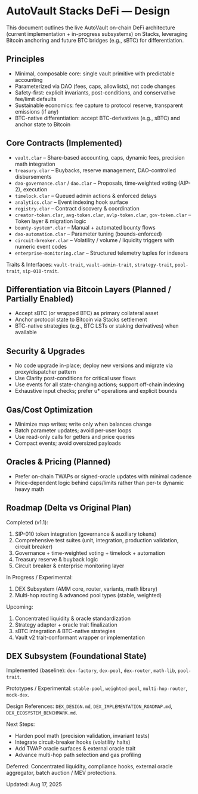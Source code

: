 # AutoVault Stacks DeFi — Design

This document outlines the live AutoVault on-chain DeFi architecture (current implementation + in-progress subsystems) on Stacks, leveraging Bitcoin anchoring and future BTC bridges (e.g., sBTC) for differentiation.

## Principles

- Minimal, composable core: single vault primitive with predictable accounting
- Parameterized via DAO (fees, caps, allowlists), not code changes
- Safety-first: explicit invariants, post-conditions, and conservative fee/limit defaults
- Sustainable economics: fee capture to protocol reserve, transparent emissions (if any)
- BTC-native differentiation: accept BTC-derivatives (e.g., sBTC) and anchor state to Bitcoin

## Core Contracts (Implemented)

- `vault.clar` – Share-based accounting, caps, dynamic fees, precision math integration
- `treasury.clar` – Buybacks, reserve management, DAO-controlled disbursements
- `dao-governance.clar` / `dao.clar` – Proposals, time‑weighted voting (AIP-2), execution
- `timelock.clar` – Queued admin actions & enforced delays
- `analytics.clar` – Event indexing hook surface
- `registry.clar` – Contract discovery & coordination
- `creator-token.clar`, `avg-token.clar`, `avlp-token.clar`, `gov-token.clar` – Token layer & migration logic
- `bounty-system*.clar` – Manual + automated bounty flows
- `dao-automation.clar` – Parameter tuning (bounds-enforced)
- `circuit-breaker.clar` – Volatility / volume / liquidity triggers with numeric event codes
- `enterprise-monitoring.clar` – Structured telemetry tuples for indexers
  
Traits & Interfaces: `vault-trait`, `vault-admin-trait`, `strategy-trait`, `pool-trait`, `sip-010-trait`.

## Differentiation via Bitcoin Layers (Planned / Partially Enabled)

- Accept sBTC (or wrapped BTC) as primary collateral asset
- Anchor protocol state to Bitcoin via Stacks settlement
- BTC-native strategies (e.g., BTC LSTs or staking derivatives) when available

## Security & Upgrades

- No code upgrade in-place; deploy new versions and migrate via proxy/dispatcher pattern
- Use Clarity post-conditions for critical user flows
- Use events for all state-changing actions; support off-chain indexing
- Exhaustive input checks; prefer u* operations and explicit bounds

## Gas/Cost Optimization

- Minimize map writes; write only when balances change
- Batch parameter updates; avoid per-user loops
- Use read-only calls for getters and price queries
- Compact events; avoid oversized payloads

## Oracles & Pricing (Planned)

- Prefer on-chain TWAPs or signed-oracle updates with minimal cadence
- Price-dependent logic behind caps/limits rather than per-tx dynamic heavy math

## Roadmap (Delta vs Original Plan)

Completed (v1.1):

1. SIP-010 token integration (governance & auxiliary tokens)
2. Comprehensive test suites (unit, integration, production validation, circuit breaker)
3. Governance + time-weighted voting + timelock + automation
4. Treasury reserve & buyback logic
5. Circuit breaker & enterprise monitoring layer

In Progress / Experimental:

1. DEX Subsystem (AMM core, router, variants, math library)
2. Multi-hop routing & advanced pool types (stable, weighted)

Upcoming:

1. Concentrated liquidity & oracle standardization
2. Strategy adapter + oracle trait finalization
3. sBTC integration & BTC-native strategies
4. Vault v2 trait-conformant wrapper or implementation

## DEX Subsystem (Foundational State)

Implemented (baseline): `dex-factory`, `dex-pool`, `dex-router`, `math-lib`, `pool-trait`.

Prototypes / Experimental: `stable-pool`, `weighted-pool`, `multi-hop-router`, `mock-dex`.

Design References: `DEX_DESIGN.md`, `DEX_IMPLEMENTATION_ROADMAP.md`, `DEX_ECOSYSTEM_BENCHMARK.md`.

Next Steps:

- Harden pool math (precision validation, invariant tests)
- Integrate circuit-breaker hooks (volatility halts)
- Add TWAP oracle surfaces & external oracle trait
- Advance multi-hop path selection and gas profiling

Deferred: Concentrated liquidity, compliance hooks, external oracle aggregator, batch auction / MEV protections.

Updated: Aug 17, 2025
